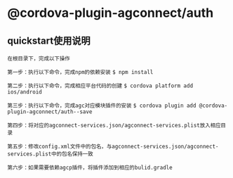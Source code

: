 # @cordova-plugin-agconnect/auth

## quickstart使用说明

`在根目录下，完成以下操作`

`第一步：执行以下命令，完成npm的依赖安装`
`$ npm install`

`第二步：执行以下命令，完成相应平台代码的创建`
`$ cordova platform add ios/android`

`第三步：执行以下命令，完成agc对应模块插件的安装`
`$ cordova plugin add @cordova-plugin-agconnect/auth--save`

`第四步：将对应的agconnect-services.json/agconnect-services.plist放入相应目录`

`第五步：修改config.xml文件中的包名，与agconnect-services.json/agconnect-services.plist中的包名保持一致`

`第六步：如果需要依赖agcp插件，将插件添加到相应的bulid.gradle`